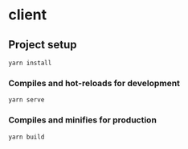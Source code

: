 # client

## Project setup

```
yarn install
```

### Compiles and hot-reloads for development

```
yarn serve
```

### Compiles and minifies for production

```
yarn build
```

